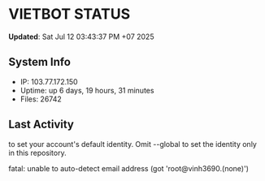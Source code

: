 # VIETBOT STATUS
**Updated**: Sat Jul 12 03:43:37 PM +07 2025

## System Info
- IP: 103.77.172.150
- Uptime: up 6 days, 19 hours, 31 minutes
- Files: 26742

## Last Activity

to set your account's default identity.
Omit --global to set the identity only in this repository.

fatal: unable to auto-detect email address (got 'root@vinh3690.(none)')
